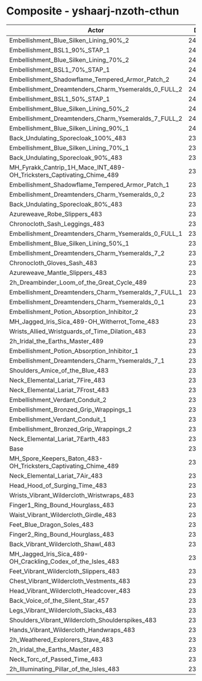 # Composite - yshaarj-nzoth-cthun
| Actor | DPS | Increase |
|---|:---:|:---:|
|Embellishment_Blue_Silken_Lining_90%_2|245890|4.68%|
|Embellishment_BSL1_90%_STAP_1|244216|3.97%|
|Embellishment_Blue_Silken_Lining_70%_2|243653|3.73%|
|Embellishment_BSL1_70%_STAP_1|243079|3.48%|
|Embellishment_Shadowflame_Tempered_Armor_Patch_2|242210|3.11%|
|Embellishment_Dreamtenders_Charm_Ysemeralds_0_FULL_2|241943|3.00%|
|Embellishment_BSL1_50%_STAP_1|241723|2.90%|
|Embellishment_Blue_Silken_Lining_50%_2|241209|2.69%|
|Embellishment_Dreamtenders_Charm_Ysemeralds_7_FULL_2|240724|2.48%|
|Embellishment_Blue_Silken_Lining_90%_1|240674|2.46%|
|Back_Undulating_Sporecloak_100%_483|239570|1.99%|
|Embellishment_Blue_Silken_Lining_70%_1|239532|1.97%|
|Back_Undulating_Sporecloak_90%_483|239048|1.77%|
|MH_Fyrakk_Cantrip_1H_Mace_INT_489-OH_Tricksters_Captivating_Chime_489|238915|1.71%|
|Embellishment_Shadowflame_Tempered_Armor_Patch_1|238699|1.62%|
|Embellishment_Dreamtenders_Charm_Ysemeralds_0_2|238653|1.60%|
|Back_Undulating_Sporecloak_80%_483|238542|1.55%|
|Azureweave_Robe_Slippers_483|238511|1.54%|
|Chronocloth_Sash_Leggings_483|238303|1.45%|
|Embellishment_Dreamtenders_Charm_Ysemeralds_0_FULL_1|238185|1.40%|
|Embellishment_Blue_Silken_Lining_50%_1|238162|1.39%|
|Embellishment_Dreamtenders_Charm_Ysemeralds_7_2|238059|1.34%|
|Chronocloth_Gloves_Sash_483|238009|1.32%|
|Azureweave_Mantle_Slippers_483|237946|1.30%|
|2h_Dreambinder_Loom_of_the_Great_Cycle_489|237053|0.92%|
|Embellishment_Dreamtenders_Charm_Ysemeralds_7_FULL_1|236723|0.78%|
|Embellishment_Dreamtenders_Charm_Ysemeralds_0_1|236657|0.75%|
|Embellishment_Potion_Absorption_Inhibitor_2|236141|0.53%|
|MH_Jagged_Iris_Sica_489-OH_Witherrot_Tome_483|236127|0.52%|
|Wrists_Allied_Wristguards_of_Time_Dilation_483|235826|0.39%|
|2h_Iridal_the_Earths_Master_489|235738|0.36%|
|Embellishment_Potion_Absorption_Inhibitor_1|235628|0.31%|
|Embellishment_Dreamtenders_Charm_Ysemeralds_7_1|235588|0.29%|
|Shoulders_Amice_of_the_Blue_483|235479|0.25%|
|Neck_Elemental_Lariat_7Fire_483|235430|0.23%|
|Neck_Elemental_Lariat_7Frost_483|235384|0.21%|
|Embellishment_Verdant_Conduit_2|235061|0.07%|
|Embellishment_Bronzed_Grip_Wrappings_1|235059|0.07%|
|Embellishment_Verdant_Conduit_1|235026|0.05%|
|Embellishment_Bronzed_Grip_Wrappings_2|235010|0.05%|
|Neck_Elemental_Lariat_7Earth_483|234962|0.03%|
|Base|234901|0.00%|
|MH_Spore_Keepers_Baton_483-OH_Tricksters_Captivating_Chime_489|234854|-0.02%|
|Neck_Elemental_Lariat_7Air_483|234495|-0.17%|
|Head_Hood_of_Surging_Time_483|234382|-0.22%|
|Wrists_Vibrant_Wildercloth_Wristwraps_483|234218|-0.29%|
|Finger1_Ring_Bound_Hourglass_483|234209|-0.29%|
|Waist_Vibrant_Wildercloth_Girdle_483|234134|-0.33%|
|Feet_Blue_Dragon_Soles_483|234002|-0.38%|
|Finger2_Ring_Bound_Hourglass_483|233907|-0.42%|
|Back_Vibrant_Wildercloth_Shawl_483|233905|-0.42%|
|MH_Jagged_Iris_Sica_489-OH_Crackling_Codex_of_the_Isles_483|233740|-0.49%|
|Feet_Vibrant_Wildercloth_Slippers_483|233734|-0.50%|
|Chest_Vibrant_Wildercloth_Vestments_483|233631|-0.54%|
|Head_Vibrant_Wildercloth_Headcover_483|233417|-0.63%|
|Back_Voice_of_the_Silent_Star_457|233331|-0.67%|
|Legs_Vibrant_Wildercloth_Slacks_483|233244|-0.71%|
|Shoulders_Vibrant_Wildercloth_Shoulderspikes_483|233163|-0.74%|
|Hands_Vibrant_Wildercloth_Handwraps_483|233023|-0.80%|
|2h_Weathered_Explorers_Stave_483|232421|-1.06%|
|2h_Iridal_the_Earths_Master_483|231972|-1.25%|
|Neck_Torc_of_Passed_Time_483|231883|-1.28%|
|2h_Illuminating_Pillar_of_the_Isles_483|231413|-1.48%|
